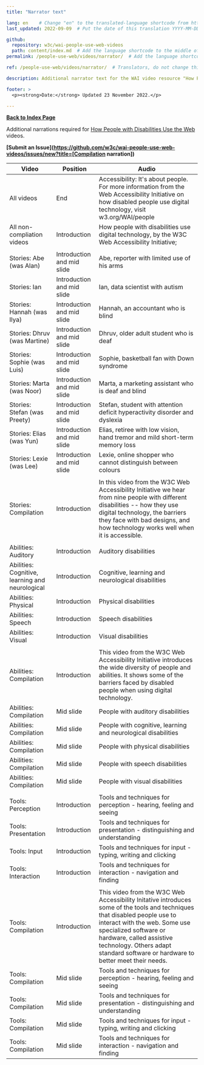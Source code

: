 ```yaml
---
title: "Narrator text"

lang: en    # Change "en" to the translated-language shortcode from https://www.iana.org/assignments/language-subtag-registry/language-subtag-registry
last_updated: 2022-09-09  # Put the date of this translation YYYY-MM-DD (with month in the middle)

github:
  repository: w3c/wai-people-use-web-videos
  path: content/index.md  # Add the language shortcode to the middle of the filename, for example: content/index.fr.md
permalink: /people-use-web/videos/narrator/  # Add the language shortcode to the end, with no slash at end, for example: /link/to/page/fr

ref: /people-use-web/videos/narrator/  # Translators, do not change this

description: Additional narrator text for the WAI video resource "How People with Disabilities Use the Web"

footer: >
  <p><strong>Date:</strong> Updated 23 November 2022.</p>

---
```


**[Back to Index Page](../../)**

Additional narrations required for [How People with Disabilities Use the Web](https://deploy-preview-113--wai-people-use-web.netlify.app/people-use-web/) videos.

**[Submit an Issue](https://github.com/w3c/wai-people-use-web-videos/issues/new?title=[Compilation narration])**

| Video | Position | Audio |
| --- | --- | --- |
| All videos | End | Accessibility: It's about people. For more information from the Web Accessibility Initiative on how disabled people use digital technology, visit w3.org/WAI/people |
| All non-compliation videos | Introduction | How people with disabilities use digital technology, by the W3C Web Accessibility Initiative;
|||
| Stories: Abe (was Alan) | Introduction and mid slide | Abe, reporter with limited use of his arms |
| Stories: Ian | Introduction and mid slide | Ian, data scientist with autism |
| Stories: Hannah (was Ilya) | Introduction and mid slide | Hannah, an accountant who is blind |
| Stories: Dhruv (was Martine) | Introduction and mid slide | Dhruv, older adult student who is deaf |
| Stories: Sophie (was Luis) | Introduction and mid slide | Sophie, basketball fan with Down syndrome |
| Stories: Marta (was Noor) | Introduction and mid slide | Marta, a marketing assistant who is deaf and blind |
| Stories: Stefan (was Preety) | Introduction and mid slide | Stefan, student with attention deficit hyperactivity disorder and dyslexia |
| Stories: Elias (was Yun) | Introduction and mid slide | Elias, retiree with low vision, hand tremor and mild short-term memory loss |
| Stories: Lexie (was Lee) | Introduction and mid slide | Lexie, online shopper who cannot distinguish between colours |
|||
| Stories: Compilation | Introduction | In this video from the W3C Web Accessibility Initiative we hear from nine people with different disabilities -- how they use digital technology, the barriers they face with bad designs, and how technology works well when it is accessible. |
|||
| Abilities: Auditory | Introduction | Auditory disabilities |
| Abilities: Cognitive, learning and neurological | Introduction | Cognitive, learning and neurological disabilities |
| Abilities: Physical | Introduction | Physical disabilities |
| Abilities: Speech | Introduction | Speech disabilities |
| Abilities: Visual | Introduction | Visual disabilities |
|||
| Abilities: Compilation | Introduction | This video from the W3C Web Accessibility Initiative introduces the wide diversity of people and abilities. It shows some of the barriers faced by disabled people when using digital technology. |
| Abilities: Compilation | Mid slide | People with auditory disabilities |
| Abilities: Compilation | Mid slide | People with cognitive, learning and neurological disabilities |
| Abilities: Compilation | Mid slide | People with physical disabilities |
| Abilities: Compilation | Mid slide | People with speech disabilities |
| Abilities: Compilation | Mid slide | People with visual disabilities |
|||
| Tools: Perception | Introduction | Tools and techniques for perception - hearing, feeling and seeing |
| Tools: Presentation | Introduction | Tools and techniques for presentation - distinguishing and understanding |
| Tools: Input | Introduction | Tools and techniques for input - typing, writing and clicking |
| Tools: Interaction | Introduction | Tools and techniques for interaction - navigation and finding |
|||
| Tools: Compilation | Introduction | This video from the W3C Web Accessibility Initative introduces some of the tools and techniques that disabled people use to interact with the web. Some use specialized software or hardware, called assistive technology. Others adapt standard software or hardware to better meet their needs. |
| Tools: Compilation | Mid slide | Tools and techniques for perception - hearing, feeling and seeing |
| Tools: Compilation | Mid slide | Tools and techniques for presentation - distinguishing and understanding |
| Tools: Compilation | Mid slide | Tools and techniques for input - typing, writing and clicking |
| Tools: Compilation | Mid slide | Tools and techniques for interaction - navigation and finding |
